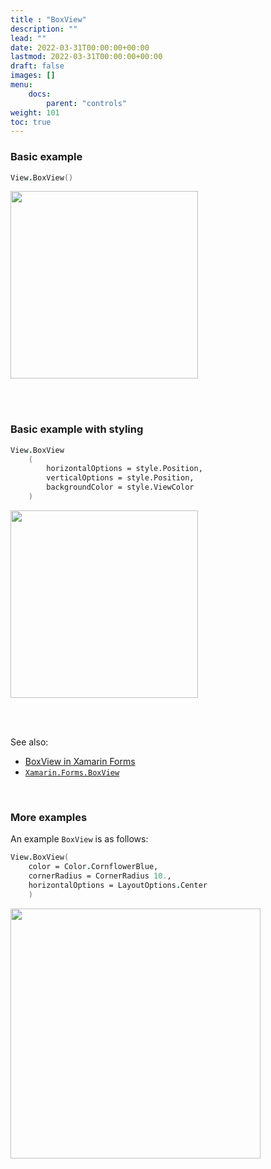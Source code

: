 ```yaml
---
title : "BoxView"
description: ""
lead: ""
date: 2022-03-31T00:00:00+00:00
lastmod: 2022-03-31T00:00:00+00:00
draft: false
images: []
menu:
    docs:
        parent: "controls"
weight: 101
toc: true
---
```


### Basic example


```fs 
View.BoxView()
```

<img src="images/view/BoxView-adr-basic.png" width="300">

<br /> <br /> 

### Basic example with styling

```fs 
View.BoxView
    (
        horizontalOptions = style.Position,
        verticalOptions = style.Position,
        backgroundColor = style.ViewColor
    )
```


<img src="images/view/BoxView-adr-styled.png" width="300">

<br /> <br /> 

See also:

* [BoxView in Xamarin Forms](https://docs.microsoft.com/en-us/xamarin/xamarin-forms/user-interface/BoxView)
* [`Xamarin.Forms.BoxView`](https://docs.microsoft.com/en-us/dotnet/api/Xamarin.Forms.BoxView)

<br /> 

### More examples

An example `BoxView` is as follows:
```fs 
View.BoxView(
    color = Color.CornflowerBlue, 
    cornerRadius = CornerRadius 10., 
    horizontalOptions = LayoutOptions.Center
    )
```
<img src="https://user-images.githubusercontent.com/6429007/60753625-c1377b80-9fd5-11e9-91cc-eaef04a372cf.png" width="400">